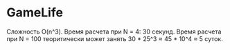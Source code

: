 # GameLife

Сложность O(n^3).
Время расчета при N = 4: 30 секунд.
Время расчета при N = 100 теоритически может занять 30 * 25^3 ≈ 45 * 10^4 ≈ 5 суток.